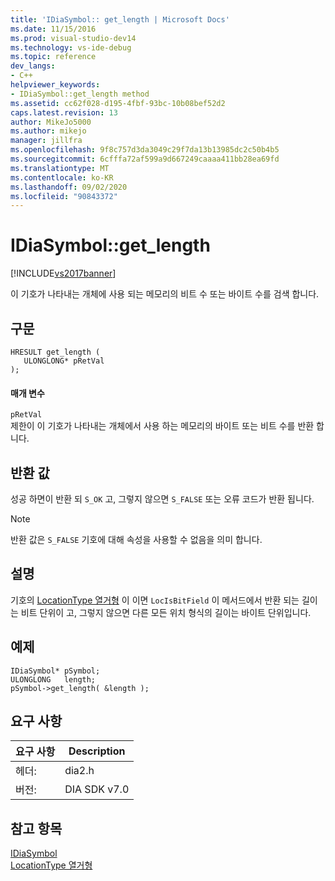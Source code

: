```yaml
---
title: 'IDiaSymbol:: get_length | Microsoft Docs'
ms.date: 11/15/2016
ms.prod: visual-studio-dev14
ms.technology: vs-ide-debug
ms.topic: reference
dev_langs:
- C++
helpviewer_keywords:
- IDiaSymbol::get_length method
ms.assetid: cc62f028-d195-4fbf-93bc-10b08bef52d2
caps.latest.revision: 13
author: MikeJo5000
ms.author: mikejo
manager: jillfra
ms.openlocfilehash: 9f8c757d3da3049c29f7da13b13985dc2c50b4b5
ms.sourcegitcommit: 6cfffa72af599a9d667249caaaa411bb28ea69fd
ms.translationtype: MT
ms.contentlocale: ko-KR
ms.lasthandoff: 09/02/2020
ms.locfileid: "90843372"
---
```

# <a name="idiasymbolget_length"></a>IDiaSymbol::get_length
[!INCLUDE[vs2017banner](../../includes/vs2017banner.md)]

이 기호가 나타내는 개체에 사용 되는 메모리의 비트 수 또는 바이트 수를 검색 합니다.  
  
## <a name="syntax"></a>구문  
  
```cpp#  
HRESULT get_length (   
   ULONGLONG* pRetVal  
);  
```  
  
#### <a name="parameters"></a>매개 변수  
 `pRetVal`  
 제한이 이 기호가 나타내는 개체에서 사용 하는 메모리의 바이트 또는 비트 수를 반환 합니다.  
  
## <a name="return-value"></a>반환 값  
 성공 하면이 반환 되 `S_OK` 고, 그렇지 않으면 `S_FALSE` 또는 오류 코드가 반환 됩니다.  
  
> [!NOTE]
> 반환 값은 `S_FALSE` 기호에 대해 속성을 사용할 수 없음을 의미 합니다.  
  
## <a name="remarks"></a>설명  
 기호의 [LocationType 열거형](../../debugger/debug-interface-access/locationtype.md) 이 이면 `LocIsBitField` 이 메서드에서 반환 되는 길이는 비트 단위이 고, 그렇지 않으면 다른 모든 위치 형식의 길이는 바이트 단위입니다.  
  
## <a name="example"></a>예제  
  
```cpp#  
IDiaSymbol* pSymbol;  
ULONGLONG   length;  
pSymbol->get_length( &length );  
```  
  
## <a name="requirements"></a>요구 사항  
  
|요구 사항|Description|  
|-----------------|-----------------|  
|헤더:|dia2.h|  
|버전:|DIA SDK v7.0|  
  
## <a name="see-also"></a>참고 항목  
 [IDiaSymbol](../../debugger/debug-interface-access/idiasymbol.md)   
 [LocationType 열거형](../../debugger/debug-interface-access/locationtype.md)
